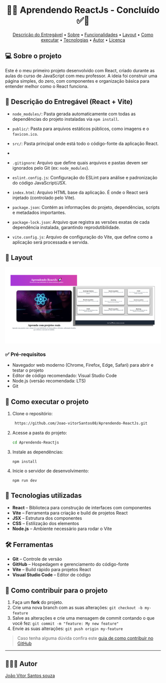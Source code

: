 <h1 align="center"> 
	  🚀✅ Aprendendo ReactJs - Concluído ✅🚀
</h1>

<p align="center">
 <a href="#-Descrição-do-entregável">Descrição do Entregável</a> •
 <a href="#-sobre-o-projeto">Sobre</a> •
 <a href="#-funcionalidades">Funcionalidades</a> •
 <a href="#-layout">Layout</a> • 
 <a href="#-como-executar-o-projeto">Como executar</a> • 
 <a href="#-tecnologias">Tecnologias</a> • 
 <a href="#-autor">Autor</a> • 
 <a href="#user-content--licença">Licença</a>
</p>

## 💻 Sobre o projeto
Este é o meu primeiro projeto desenvolvido com React, criado durante as aulas do curso de JavaScript com meu professor. A ideia foi construir uma página simples, do zero, com componentes e organização básica para entender melhor como o React funciona.

## 📄 Descrição do Entregável (React + Vite)

- `node_modules/`: Pasta gerada automaticamente com todas as dependências do projeto instaladas via `npm install`.

- `public/`: Pasta para arquivos estáticos públicos, como imagens e o `favicon.ico`.

- `src/`: Pasta principal onde está todo o código-fonte da aplicação React.
- 
- `.gitignore`: Arquivo que define quais arquivos e pastas devem ser ignorados pelo Git (ex: `node_modules`).

- `eslint.config.js`: Configuração do ESLint para análise e padronização do código JavaScript/JSX.

- `index.html`: Arquivo HTML base da aplicação. É onde o React será injetado (controlado pelo Vite).

- `package.json`: Contém as informações do projeto, dependências, scripts e metadados importantes.

- `package-lock.json`: Arquivo que registra as versões exatas de cada dependência instalada, garantindo reprodutibilidade.

- `vite.config.js`: Arquivo de configuração do Vite, que define como a aplicação será processada e servida.

  
## 🎨 Layout

![Mobile3](Thumbnail-React.png)

 ### ✅ Pré-requisitos
  
 - Navegador web moderno (Chrome, Firefox, Edge, Safari) para abrir e testar o projeto  
 - Editor de código recomendado: Visual Studio Code
 - Node.js (versão recomendada: LTS)
 -  Git
   
## 🚀 Como executar o projeto

1. Clone o repositório:
   ```bash
  	https://github.com/Joao-vitorSantos08/Aprendendo-ReactJs.git
   
2. Acesse a pasta do projeto:
   
   ```bash
   cd Aprendendo-Reactjs

3. Instale as dependências:
   ```
   npm install

4. Inicie o servidor de desenvolvimento:
   ```
   npm run dev

## 🚀 Tecnologias utilizadas

- **React** – Biblioteca para construção de interfaces com componentes
- **Vite** – Ferramenta para criação e build de projetos React
- **JSX** – Estrutura dos componentes
- **CSS** – Estilização dos elementos
- **Node.js** – Ambiente necessário para rodar o Vite

## 🛠️ Ferramentas
- **Git** – Controle de versão
- **GitHub** – Hospedagem e gerenciamento do código-fonte
- **Vite** – Build rápido para projetos React
- **Visual Studio Code** – Editor de código

## 💪 Como contribuir para o projeto

1. Faça um **fork** do projeto.
2. Crie uma nova branch com as suas alterações: `git checkout -b my-feature`
3. Salve as alterações e crie uma mensagem de commit contando o que você fez: `git commit -m "feature: My new feature"`
4. Envie as suas alterações: `git push origin my-feature`
> Caso tenha alguma dúvida confira este [guia de como contribuir no GitHub](./CONTRIBUTING.md)

---

## 👨🏽‍💻 Autor

<a href="https://www.linkedin.com/in/jo%C3%A3o-vitor-santos-souza-844306360/">
João Vitor Santos souza</a>
 <br />
 


